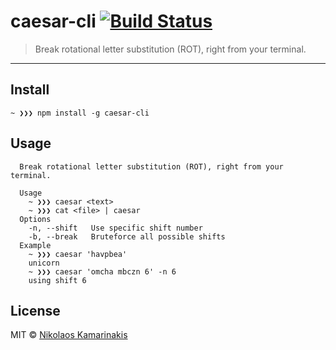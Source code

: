 # caesar-cli [![Build Status](https://travis-ci.org/k4m4/caesar-cli.svg?branch=master)](https://travis-ci.org/k4m4/caesar-cli)

> Break rotational letter substitution (ROT), right from your terminal.

---

## Install

```
~ ❯❯❯ npm install -g caesar-cli
```


## Usage

```
  Break rotational letter substitution (ROT), right from your terminal.

  Usage
    ~ ❯❯❯ caesar <text>
    ~ ❯❯❯ cat <file> | caesar
  Options
    -n, --shift   Use specific shift number
    -b, --break   Bruteforce all possible shifts
  Example
    ~ ❯❯❯ caesar 'havpbea'
    unicorn
    ~ ❯❯❯ caesar 'omcha mbczn 6' -n 6
    using shift 6
```


## License

MIT © [Nikolaos Kamarinakis](https://nikolaskama.me)